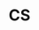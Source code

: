 ---
layout: list
type: category
title: CS
slug: cs
sidebar: true
order: 3
description: >
    Computer Science
---